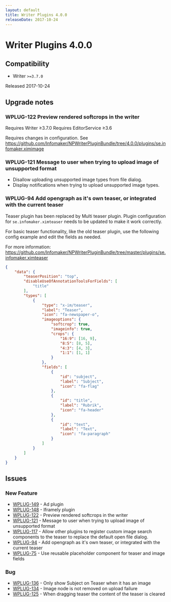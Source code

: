 ```yaml
---
layout: default
title: Writer Plugins 4.0.0
releaseDate: 2017-10-24
---
```

<div class="jumbotron">
    <h1>Writer Plugins 4.0.0</h1>    
    <h2>Compatibility</h2>
    <ul>
        <li>Writer <code>>=3.7.0</code></li>
    </ul>
</div>

Released 2017-10-24



## Upgrade notes  
        
### WPLUG-122 Preview rendered softcrops in the writer 
Requires Writer ≥3.7.0
Requires EditorService ≥3.6


Requires changes in configuration. See https://github.com/Infomaker/NPWriterPluginBundle/tree/4.0.0/plugins/se.infomaker.ximimage    
### WPLUG-121 Message to user when trying to upload image of unsupported format 
- Disallow uploading unsupported image types from file dialog.
- Display notifications when trying to upload unsupported image types.      
### WPLUG-94 Add opengraph as it's own teaser, or integrated with the current teaser 
Teaser plugin has been replaced by Multi teaser plugin.
Plugin configuration for `se.infomaker.ximteaser` needs to 
be updated to make it work correctly. 

For basic teaser functionality, like the old teaser plugin, 
use the following config example and edit the fields as needed.

For more information: https://github.com/Infomaker/NPWriterPluginBundle/tree/master/plugins/se.infomaker.ximteaser

```json
{
    "data": {
        "teaserPosition": "top",
        "disableUseOfAnnotationToolsForFields": [
            "title"
        ],
        "types": [
            {
                "type": "x-im/teaser",
                "label": "Teaser",
                "icon": "fa-newspaper-o",
                "imageoptions": {
                    "softcrop": true,
                    "imageinfo": true,
                    "crops": {
                        "16:9": [16, 9],
                        "8:5": [8, 5],
                        "4:3": [4, 3],
                        "1:1": [1, 1]
                    }
                },
                "fields": [
                    {
                        "id": "subject",
                        "label": "Subject",
                        "icon": "fa-flag"
                    },
                    {
                        "id": "title",
                        "label": "Rubrik",
                        "icon": "fa-header"
                    },
                    {
                        "id": "text",
                        "label": "Text",
                        "icon": "fa-paragraph"
                    }
                ]
            }
        ]
    }
}
```              



## Issues  


### New Feature 

 * [WPLUG-149](https://jira.infomaker.se/browse/WPLUG-149) - Ad plugin 
 * [WPLUG-148](https://jira.infomaker.se/browse/WPLUG-148) - Iframely plugin 
 * [WPLUG-122](https://jira.infomaker.se/browse/WPLUG-122) - Preview rendered softcrops in the writer 
 * [WPLUG-121](https://jira.infomaker.se/browse/WPLUG-121) - Message to user when trying to upload image of unsupported format 
 * [WPLUG-117](https://jira.infomaker.se/browse/WPLUG-117) - Allow other plugins to register custom image search components to the teaser to replace the default open file dialog. 
 * [WPLUG-94](https://jira.infomaker.se/browse/WPLUG-94) - Add opengraph as it's own teaser, or integrated with the current teaser 
 * [WPLUG-75](https://jira.infomaker.se/browse/WPLUG-75) - Use reusable placeholder component for teaser and image fields 


### Bug 

 * [WPLUG-136](https://jira.infomaker.se/browse/WPLUG-136) - Only show Subject on Teaser when it has an image 
 * [WPLUG-134](https://jira.infomaker.se/browse/WPLUG-134) - Image node is not removed on upload failure 
 * [WPLUG-125](https://jira.infomaker.se/browse/WPLUG-125) - When dragging teaser the content of the teaser is cleared 


